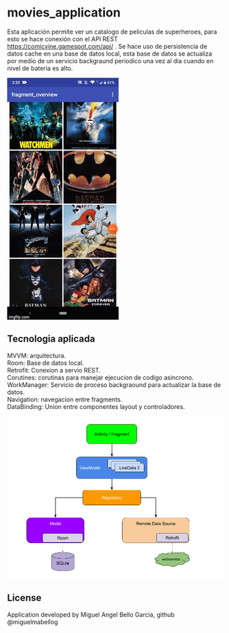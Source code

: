 # movies_application


Esta aplicación permite ver un catalogo de peliculas de superheroes, para esto se hace conexión con el API REST https://comicvine.gamespot.com/api/ . Se hace uso de persistencia de datos cache en una base de datos local, esta base de datos se actualiza por medio de un servicio backgraund periodico una vez al dia cuando en nivel de bateria es alto.

![](4wvajk.gif)

## Tecnologia aplicada

MVVM: arquitectura. <br />
Room: Base de datos local. <br />
Retrofit: Conexion a servio REST. <br />
Corutines: corutinas para manejar ejecucion de codigo asincrono.<br />
WorkManager: Servicio de proceso backgraound para actualizar la base de datos. <br />
Navigation: navegacion entre fragments. <br />
DataBinding: Union entre componentes layout y controladores. <br />

![Screenshot](final-architecture.png)

## License

Application developed by Miguel Angel Bello Garcia, github @miguelmabellog
